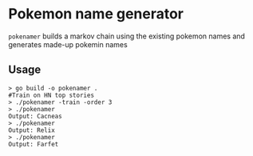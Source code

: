 # Pokemon name generator

`pokenamer` builds a markov chain using the existing pokemon names and generates made-up pokemin names

## Usage
```
> go build -o pokenamer .
#Train on HN top stories
> ./pokenamer -train -order 3
> ./pokenamer
Output: Cacneas
> ./pokenamer
Output: Relix
> ./pokenamer
Output: Farfet
```


